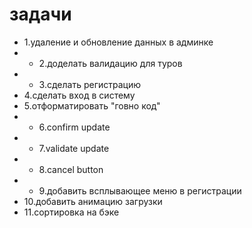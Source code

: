 # задачи
- 1.удаление и обновление данных в админке
- + 2.доделать валидацию для туров
- + 3.сделать регистрацию
- 4.сделать вход в систему
- 5.отформатировать "говно код"
- + 6.confirm update
- + 7.validate update
- + 8.cancel button 
- + 9.добавить всплывающее меню в регистрации 
- 10.добавить анимацию загрузки
- 11.сортировка на бэке

